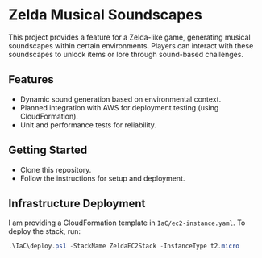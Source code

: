 # Zelda Musical Soundscapes

This project provides a feature for a Zelda-like game, generating musical soundscapes within certain environments. 
Players can interact with these soundscapes to unlock items or lore through sound-based challenges.

## Features
- Dynamic sound generation based on environmental context.
- Planned integration with AWS for deployment testing (using CloudFormation).
- Unit and performance tests for reliability.

## Getting Started
- Clone this repository.
- Follow the instructions for setup and deployment.

## Infrastructure Deployment

I am providing a CloudFormation template in `IaC/ec2-instance.yaml`.
To deploy the stack, run:

```powershell
.\IaC\deploy.ps1 -StackName ZeldaEC2Stack -InstanceType t2.micro
